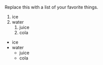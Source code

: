 Replace this with a list of your favorite things.

1. ice
2. water
   1. juice
   2. cola
* ice
* water
  * juice
  * cola  
